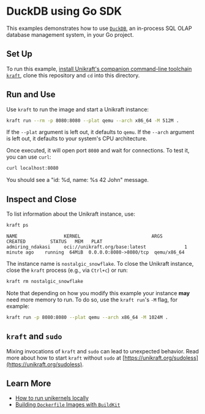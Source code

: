 # DuckDB using Go SDK

This examples demonstrates how to use [`DuckDB`](https://duckdb.org), an in-process SQL OLAP database management system, in your Go project.

## Set Up

To run this example, [install Unikraft's companion command-line toolchain `kraft`](https://unikraft.org/docs/cli), clone this repository and `cd` into this directory.

## Run and Use

Use `kraft` to run the image and start a Unikraft instance:

```bash
kraft run --rm -p 8080:8080 --plat qemu --arch x86_64 -M 512M .
```

If the `--plat` argument is left out, it defaults to `qemu`.
If the `--arch` argument is left out, it defaults to your system's CPU architecture.

Once executed, it will open port `8080` and wait for connections.
To test it, you can use `curl`:

```bash
curl localhost:8080
```

You should see a "id: %d, name: %s 42 John" message.

## Inspect and Close

To list information about the Unikraft instance, use:

```bash
kraft ps
```

```text
NAME                 KERNEL                          ARGS        CREATED         STATUS   MEM   PLAT
admiring_ndakasi     oci://unikraft.org/base:latest              1 minute ago    running  64MiB  0.0.0.0:8080->8080/tcp  qemu/x86_64
```

The instance name is `nostalgic_snowflake`.
To close the Unikraft instance, close the `kraft` process (e.g., via `Ctrl+c`) or run:

```bash
kraft rm nostalgic_snowflake
```

Note that depending on how you modify this example your instance **may** need more memory to run.
To do so, use the `kraft run`'s `-M` flag, for example:

```bash
kraft run -p 8080:8080 --plat qemu --arch x86_64 -M 1024M .
```

## `kraft` and `sudo`

Mixing invocations of `kraft` and `sudo` can lead to unexpected behavior.
Read more about how to start `kraft` without `sudo` at [https://unikraft.org/sudoless](https://unikraft.org/sudoless).

## Learn More

- [How to run unikernels locally](https://unikraft.org/docs/cli/running)
- [Building `Dockerfile` Images with `BuildKit`](https://unikraft.org/guides/building-dockerfile-images-with-buildkit)
